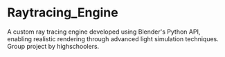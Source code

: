 # Raytracing_Engine
A custom ray tracing engine developed using Blender's Python API, enabling realistic rendering through advanced light simulation techniques.
Group project by highschoolers.
